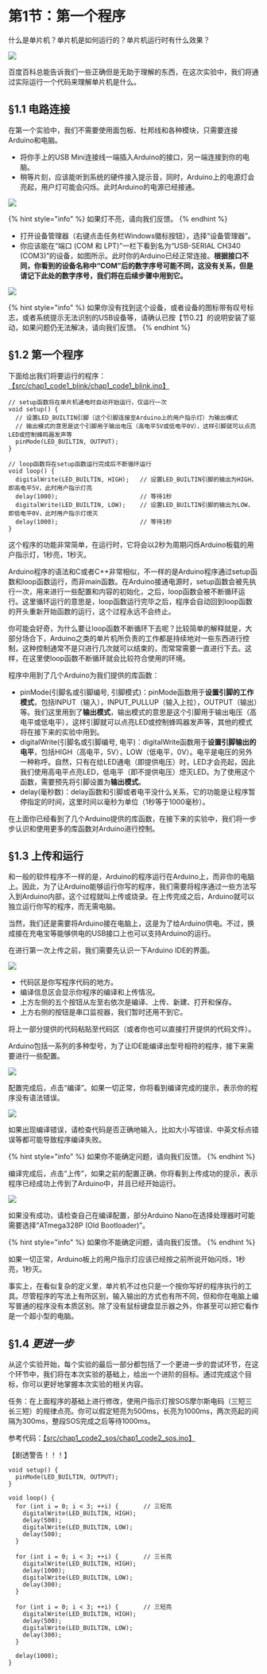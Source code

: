 # 第1节：第一个程序

什么是单片机？单片机是如何运行的？单片机运行时有什么效果？

![](.gitbook/assets/chap1_img1_baidubaike.png)

百度百科总能告诉我们一些正确但是无助于理解的东西，在这次实验中，我们将通过实际运行一个代码来理解单片机是什么。

## §1.1 电路连接

在第一个实验中，我们不需要使用面包板、杜邦线和各种模块，只需要连接Arduino和电脑。

* 将你手上的USB Mini连接线一端插入Arduino的接口，另一端连接到你的电脑。
* 稍等片刻，应该能听到系统的硬件接入提示音，同时，Arduino上的电源灯会亮起，用户灯可能会闪烁。此时Arduino的电源已经接通。

![](.gitbook/assets/chap1_img2_nanojiegou.png)

{% hint style="info" %}
如果灯不亮，请向我们反馈。
{% endhint %}

* 打开设备管理器（右键点击任务栏Windows徽标按钮），选择“设备管理器”。
* 你应该能在“端口 (COM 和 LPT)”一栏下看到名为“USB-SERIAL CH340 (COM3)”的设备，如图所示。此时你的Arduino已经正常连接。**根据接口不同，你看到的设备名称中“COM”后的数字序号可能不同，这没有关系，但是请记下此处的数字序号，我们将在后续步骤中用到它。**

![](.gitbook/assets/chap1_img3_shebeiguanliqi.png)

{% hint style="info" %}
如果你没有找到这个设备，或者设备的图标带有叹号标志，或者系统提示无法识别的USB设备等，请确认已按【节0.2】的说明安装了驱动，如果问题仍无法解决，请向我们反馈。
{% endhint %}

## §1.2 第一个程序

下面给出我们将要运行的程序：[【src/chap1\_code1\_blink/chap1\_code1\_blink.ino】](https://www.jianguoyun.com/p/DQpVhxQQmcGwBxjsjpsE)

```
// setup函数将在单片机通电时自动开始运行，仅运行一次
void setup() {
  // 设置LED_BUILTIN引脚（这个引脚连接至Arduino上的用户指示灯）为输出模式
  // 输出模式的意思是这个引脚用于输出电压（高电平5V或低电平0V），这样引脚就可以点亮LED或控制蜂鸣器发声等
  pinMode(LED_BUILTIN, OUTPUT);
}

// loop函数将在setup函数运行完成后不断循环运行
void loop() {
  digitalWrite(LED_BUILTIN, HIGH);   // 设置LED_BUILTIN引脚的输出为HIGH，即高电平5V，此时用户指示灯亮
  delay(1000);                       // 等待1秒
  digitalWrite(LED_BUILTIN, LOW);    // 设置LED_BUILTIN引脚的输出为LOW，即低电平0V，此时用户指示灯熄灭
  delay(1000);                       // 等待1秒
}
```

这个程序的功能非常简单，在运行时，它将会以2秒为周期闪烁Arduino板载的用户指示灯，1秒亮，1秒灭。

Arduino程序的语法和C或者C++非常相似，不一样的是Arduino程序通过setup函数和loop函数运行，而非main函数。在Arduino接通电源时，setup函数会被先执行一次，用来进行一些配置和内容的初始化，之后，loop函数会被不断循环运行。这里循环运行的意思是，loop函数运行完毕之后，程序会自动回到loop函数的开头重新开始函数的运行，这个过程永远不会终止。

你可能会好奇，为什么要让loop函数不断循环下去呢？比较简单的解释就是，大部分场合下，Arduino之类的单片机所负责的工作都是持续地对一些东西进行控制，这种控制通常不是只进行几次就可以结束的，而常常需要一直进行下去。这样，在这里使loop函数不断循环就会比较符合使用的环境。

程序中用到了几个Arduino为我们提供的库函数：

* pinMode(引脚名或引脚编号, 引脚模式)：pinMode函数用于**设置引脚的工作模式**，包括INPUT（输入），INPUT\_PULLUP（输入上拉），OUTPUT（输出）等。我们这里用到了**输出模式**，输出模式的意思是这个引脚用于输出电压（高电平或低电平），这样引脚就可以点亮LED或控制蜂鸣器发声等，其他的模式将在接下来的实验中用到。
* digitalWrite(引脚名或引脚编号, 电平)：digitalWrite函数用于**设置引脚输出的电平**，包括HIGH（高电平，5V），LOW（低电平，0V）。电平是电压的另外一种称呼。自然，只有在给LED通电（即提供电压）时，LED才会亮起，因此我们使用高电平点亮LED，低电平（即不提供电压）熄灭LED。为了使用这个函数，需要预先将引脚设置为**输出模式**。
* delay(毫秒数)：delay函数和引脚或者电平没什么关系，它的功能是让程序暂停指定的时间，这里时间以毫秒为单位（1秒等于1000毫秒）。

在上面你已经看到了几个Arduino提供的库函数，在接下来的实验中，我们将一步步认识和使用更多的库函数对Arduino进行控制。

## §1.3 上传和运行

和一般的软件程序不一样的是，Arduino的程序运行在Arduino上，而非你的电脑上。因此，为了让Arduino能够运行你写的程序，我们需要将程序通过一些方法写入到Arduino内部，这个过程就叫上传或烧录。在上传完成之后，Arduino就可以独立运行你写的程序，而无需电脑。

当然，我们还是需要将Arduino接在电脑上，这是为了给Arduino供电。不过，换成接在充电宝等能够供电的USB接口上也可以支持Arduino的运行。

在进行第一次上传之前，我们需要先认识一下Arduino IDE的界面。

![](.gitbook/assets/chap1_img4_idejiemian.png)

* 代码区是你写程序代码的地方。
* 编译信息区会显示你程序的编译和上传情况。
* 上方左侧的五个按钮从左至右依次是编译、上传、新建、打开和保存。
* 上方右侧的按钮是串口监视器，我们暂时还用不到它。

将上一部分提供的代码粘贴至代码区（或者你也可以直接打开提供的代码文件）。

Arduino包括一系列的多种型号，为了让IDE能编译出型号相符的程序，接下来需要进行一些配置。

![](.gitbook/assets/chap1_img5_idepeizhi.png)

配置完成后，点击“编译”。如果一切正常，你将看到编译完成的提示，表示你的程序没有语法错误。

![](.gitbook/assets/chap1_img6_idebianyi.png)

如果出现编译错误，请检查代码是否正确地输入，比如大小写错误、中英文标点错误等都可能导致程序编译失败。

{% hint style="info" %}
如果你不能确定问题，请向我们反馈。
{% endhint %}

编译完成后，点击“上传”，如果之前的配置正确，你将看到上传成功的提示，表示程序已经成功上传到了Arduino中，并且已经开始运行。

![](.gitbook/assets/chap1_img7_ideshangchuan.png)

如果没有成功，请检查自己在编译配置，部分Arduino Nano在选择处理器时可能需要选择“ATmega328P (Old Bootloader)”。

{% hint style="info" %}
如果你不能确定问题，请向我们反馈。
{% endhint %}

如果一切正常，Arduino板上的用户指示灯应该已经按之前所说开始闪烁，1秒亮，1秒灭。

事实上，在看似复杂的定义里，单片机不过也只是一个按你写好的程序执行的工具。尽管程序的写法上有所区别，输入输出的方式也有所不同，但和你在电脑上编写普通的程序没有本质区别。除了没有鼠标键盘显示器之外，你甚至可以把它看作是一个超小型的电脑。

## §1.4 _更进一步_

从这个实验开始，每个实验的最后一部分都包括了一个更进一步的尝试环节，在这个环节中，我们将在本次实验的基础上，给出一个进阶的目标。通过完成这个目标，你可以更好地掌握本次实验的相关内容。

任务：在上面程序的基础上进行修改，使用户指示灯按SOS摩尔斯电码（三短三长三短）的规律点亮。你可以假定短亮为500ms，长亮为1000ms，两次亮起的间隔为300ms，整段SOS完成之后等待1000ms。

参考代码：[【src/chap1\_code2\_sos/chap1\_code2\_sos.ino】](https://www.jianguoyun.com/p/DQpVhxQQmcGwBxjsjpsE)

【剧透警告！！！】

```
void setup() {
  pinMode(LED_BUILTIN, OUTPUT);
}

void loop() {
  for (int i = 0; i < 3; ++i) {       // 三短亮
    digitalWrite(LED_BUILTIN, HIGH); 
    delay(500); 
    digitalWrite(LED_BUILTIN, LOW);
    delay(500);
  }
  
  for (int i = 0; i < 3; ++i) {       // 三长亮
    digitalWrite(LED_BUILTIN, HIGH); 
    delay(1000); 
    digitalWrite(LED_BUILTIN, LOW);
    delay(300);
  }
  
  for (int i = 0; i < 3; ++i) {       // 三短亮
    digitalWrite(LED_BUILTIN, HIGH); 
    delay(500); 
    digitalWrite(LED_BUILTIN, LOW);
    delay(300);
  }

  delay(1000);
}
```
